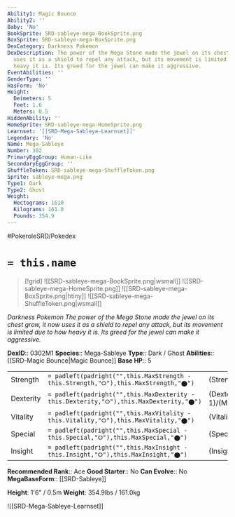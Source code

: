 ```yaml
---
Ability1: Magic Bounce
Ability2: ''
Baby: 'No'
BookSprite: SRD-sableye-mega-BookSprite.png
BoxSprite: SRD-sableye-mega-BoxSprite.png
DexCategory: Darkness Pokemon
DexDescription: The power of the Mega Stone made the jewel on its chest grow, it now
  uses it as a shield to repel any attack, but its movement is limited due to how
  heavy it is. Its greed for the jewel can make it aggressive.
EventAbilities: ''
GenderType: ''
HasForm: 'No'
Height:
  Deimeters: 5
  Feet: 1.6
  Meters: 0.5
HiddenAbility: ''
HomeSprite: SRD-sableye-mega-HomeSprite.png
Learnset: '[[SRD-Mega-Sableye-Learnset]]'
Legendary: 'No'
Name: Mega-Sableye
Number: 302
PrimaryEggGroup: Human-Like
SecondaryEggGroup: ''
ShuffleToken: SRD-sableye-mega-ShuffleToken.png
Sprite: sableye-mega.png
Type1: Dark
Type2: Ghost
Weight:
  Hectograms: 1610
  Kilograms: 161.0
  Pounds: 354.9
---
```


#PokeroleSRD/Pokedex

# `= this.name`

> [!grid]
> ![[SRD-sableye-mega-BookSprite.png|wsmall]]
> ![[SRD-sableye-mega-HomeSprite.png]]
> ![[SRD-sableye-mega-BoxSprite.png|htiny]]
> ![[SRD-sableye-mega-ShuffleToken.png|wsmall]]


*Darkness Pokemon*
*The power of the Mega Stone made the jewel on its chest grow, it now uses it as a shield to repel any attack, but its movement is limited due to how heavy it is. Its greed for the jewel can make it aggressive.*

**DexID**:: 0302M1
**Species**:: Mega-Sableye
**Type**:: Dark / Ghost
**Abilities**:: [[SRD-Magic Bounce|Magic Bounce]]
**Base HP**:: 5

|           |                                                                                        |                                          |
| --------- | -------------------------------------------------------------------------------------- | ---------------------------------------- |
| Strength  | `= padleft(padright("",this.MaxStrength - this.Strength,"⭘"),this.MaxStrength,"⬤")`    | (Strength::2)/(MaxStrength::5)   |
| Dexterity | `= padleft(padright("",this.MaxDexterity - this.Dexterity,"⭘"),this.MaxDexterity,"⬤")` | (Dexterity:: 1)/(MaxDexterity::2) |
| Vitality  | `= padleft(padright("",this.MaxVitality - this.Vitality,"⭘"),this.MaxVitality,"⬤")`    | (Vitality::3)/(MaxVitality::7)   |
| Special   | `= padleft(padright("",this.MaxSpecial - this.Special,"⭘"),this.MaxSpecial,"⬤")`       | (Special::3)/(MaxSpecial::6)     |
| Insight   | `= padleft(padright("",this.MaxInsight - this.Insight,"⭘"),this.MaxInsight,"⬤")`       | (Insight::3)/(MaxInsight::7)     |


**Recommended Rank**:: Ace
**Good Starter**:: No
**Can Evolve**:: No
**MegaBaseForm**:: [[SRD-Sableye]]

**Height**: 1'6" / 0.5m
**Weight**: 354.9lbs / 161.0kg

![[SRD-Mega-Sableye-Learnset]]